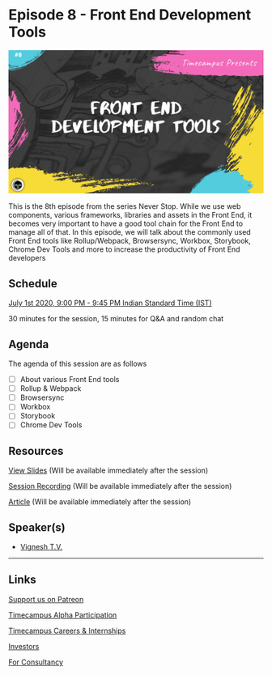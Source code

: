 # Episode 8 - Front End Development Tools

![](8-FrontEndTools.png)

This is the 8th episode from the series Never Stop. While we use web components, various frameworks, libraries and assets in the Front End, it becomes very important to have a good tool chain for the Front End to manage all of that. In this episode, we will talk about the commonly used Front End tools like Rollup/Webpack, Browsersync, Workbox, Storybook, Chrome Dev Tools and more to increase the productivity of Front End developers

## Schedule

[July 1st 2020, 9:00 PM - 9:45 PM Indian Standard Time (IST)](https://calendar.google.com/event?action=TEMPLATE&tmeid=MXRmMm8waXNoY2piM3ExbnZhNGJxZ29lNDEgdGltZWNhbXB1cy5jb21fM2hxNHB0a3MwbGUycm5kMGowMW82MDE0YWdAZw&tmsrc=timecampus.com_3hq4ptks0le2rnd0j01o6014ag%40group.calendar.google.com)

30 minutes for the session, 15 minutes for Q&A and random chat

## Agenda

The agenda of this session are as follows

- [ ] About various Front End tools
- [ ] Rollup & Webpack
- [ ] Browsersync
- [ ] Workbox
- [ ] Storybook
- [ ] Chrome Dev Tools

## Resources

[View Slides](#) (Will be available immediately after the session)

[Session Recording](#) (Will be available immediately after the session)

[Article](#) (Will be available immediately after the session)

## Speaker(s)

- [Vignesh T.V.](http://tvvignesh.com/)

------------------------------------------

## Links

[Support us on Patreon](https://www.patreon.com/timecampus)

[Timecampus Alpha Participation](https://docs.google.com/forms/d/1-fHizPhuXqDKqFZ2ns7Ttl00mT13DtjsRbHE5KtpxXs/viewform)

[Timecampus Careers & Internships](https://docs.google.com/forms/d/1jHW-I5yjHl49itwoyM5xxYUao0X1fbnnoxJd78fS5u8/viewform)

[Investors](https://docs.google.com/forms/d/13jkHPdvqoMDNsyzpC8-Dbv0lai8bXOvOLIovey7hfUM/viewform)

[For Consultancy](https://docs.google.com/forms/d/e/1FAIpQLSeCb-Pu7Hcnh7oRvleRka2VW8EVZ6d8cNEccV7jKVmzhE6ilg/viewform)
